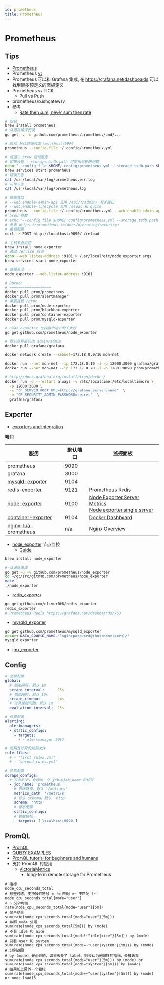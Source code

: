 ```yaml
---
id: prometheus
title: Prometheus
---
```


# Prometheus

## Tips
* [Prometheus](https://prometheus.io)
* Prometheus [vs](https://prometheus.io/docs/introduction/comparison/)
* Prometheus 可以和 Grafana 集成, 在 https://grafana.net/dashboards 可以找到很多预定义的面板定义
* Prometheus vs TICK
  * Pull vs Push
* [prometheus/pushgateway](https://github.com/prometheus/pushgateway)
* 参考
  * [Rate then sum, never sum then rate](https://www.robustperception.io/rate-then-sum-never-sum-then-rate)

```bash
# 安装
brew install prometheus
# 从源码编译安装
go get -v -u github.com/prometheus/prometheus/cmd/...

# 启动 默认前端页面 localhost:9090
prometheus --config.file ~/.config/prometheus.yml

# 或通过 brew 启动服务
# 如果没有 --storage.tsdb.path 可能出现权限问题
echo "--config.file $HOME/.config/prometheus.yml --storage.tsdb.path $HOME/.data/prometheus" > /usr/local/etc/prometheus.args
brew services start prometheus
# 错误日志
cat /usr/local/var/log/prometheus.err.log
# 正常日志
cat /usr/local/var/log/prometheus.log

# 管理接口
# --web.enable-admin-api 启用 /api/*/admin/ 相关接口
# --web.enable-lifecycle 启用 reload 和 quite
prometheus --config.file ~/.config/prometheus.yml --web.enable-admin-api --web.enable-lifecycle
# brew 参数
# echo "--config.file $HOME/.config/prometheus.yml --storage.tsdb.path $HOME/.data/prometheus --web.enable-admin-api --web.enable-lifecycle" > /usr/local/etc/prometheus.args
# 参考 https://prometheus.io/docs/operating/security/
# 重载配置
curl -X POST http://localhost:9090/-/reload

# 主机节点监控
brew install node_exporter
# 通过 service 启动
echo --web.listen-address :9101 > /usr/local/etc/node_exporter.args
brew services start node_exporter

# 直接启动
node_exporter --web.listen-address :9101

# Docker
# ===================
docker pull prom/prometheus
docker pull prom/alertmanager
# 需要挂载 /proc
docker pull prom/node-exporter
docker pull prom/blackbox-exporter
docker pull prom/container-exporter
docker pull prom/mysqld-exporter

# node_exporter 在容器中运行的不太好
go get github.com/prometheus/node_exporter

# 默认账号密码为 admin/admin
docker pull grafana/grafana

docker network create --subnet=172.18.0.0/16 mon-net

docker run --net mon-net --ip 172.18.0.10 -i -p 12000:3000 grafana/grafana
docker run --net mon-net --ip 172.18.0.20 -i -p 12001:9090 prom/prometheus

# http://docs.grafana.org/installation/docker/
docker run -d --restart always -v /etc/localtime:/etc/localtime:ro \
  -p 12000:3000 \
  -e "GF_SERVER_ROOT_URL=http://grafana.server.name"  \
  -e "GF_SECURITY_ADMIN_PASSWORD=secret"  \
  grafana/grafana
```

## Exporter
* [exporters and integration](https://prometheus.io/docs/instrumenting/exporters/)

__端口__

服务|默认端口|监控面板
----|----|----
prometheus| 9090
grafana| 3000
[mysqld-exporter](https://github.com/prometheus/mysqld_exporter) | 9104
[redis-exporter]((https://github.com/oliver006/redis_exporter)) | 9121|[Prometheus Redis](https://grafana.net/dashboards/763)
[node-exporter](https://github.com/prometheus/node_exporter)| 9100|[Node Exporter Server Metrics](https://grafana.net/dashboards/405)<br/>[Node exporter single server](https://grafana.net/dashboards/22)
[container-exporter](https://github.com/docker-infra/container_exporter)| 9104|[Docker Dashboard](https://grafana.net/dashboards/179)
[nginx-lua-prometheus](https://github.com/knyar/nginx-lua-prometheus)|n/a|[Nginx Overview](https://grafana.net/dashboards/462)

* [node_exporter](https://github.com/prometheus/node_exporter) 节点监控
  * [Guide](https://prometheus.io/docs/guides/node-exporter/)
```bash
brew install node_exporter

# 从源码编译
go get -u -v github.com/prometheus/node_exporter
cd ~/gp/src/github.com/prometheus/node_exporter
make
./node_exporter
```

* [redis_exporter](https://github.com/oliver006/redis_exporter)
```bash
go get github.com/oliver006/redis_exporter
redis_exporter
# Prometheus Redis https://grafana.net/dashboards/763
```

* [mysqld_exporter](https://github.com/prometheus/mysqld_exporter)
```bash
go get github.com/prometheus/mysqld_exporter
export DATA_SOURCE_NAME='login:password@(hostname:port)/'
mysqld_exporter
```

* [jmx_exporter](https://github.com/prometheus/jmx_exporter)


## Config
```yaml
# 全局配置
global:
  # 抓取间隔，默认 1m
  scrape_interval:      15s
  # 抓取超时，默认 10s
  scrape_timeout:       10s
  # 计算规则间隔，默认 1m
  evaluation_interval:  15s

# 告警配置
alerting:
  alertmanagers:
  - static_configs:
    - targets:
      # - alertmanager:9093

# 周期性计算的规则文件
rule_files:
  # - "first_rules.yml"
  # - "second_rules.yml"

# 抓取配置
scrape_configs:
  # 任务名字，会添加一个 job=$job_name 的标签
  - job_name: 'prometheus'
    # 指标路径，默认 '/metrics'
    metrics_path: '/metrics'
    # 请求 schema，默认 'http'
    scheme: 'http'
    # 静态配置
    static_configs:
    # 抓取目标
    - targets: ['localhost:9090']
```

## PromQL
* [PromQL](https://prometheus.io/docs/prometheus/latest/querying/basics/)
* [QUERY EXAMPLES](https://prometheus.io/docs/prometheus/latest/querying/examples/)
* [PromQL tutorial for beginners and humans](https://medium.com/@valyala/9ab455142085)
* 支持 PromQL 的应用
  * [VictoriaMetrics](https://github.com/VictoriaMetrics/VictoriaMetrics)
    * long-term remote storage for Prometheus

```
# 指标
node_cpu_seconds_total
# 标签过滤，支持操作符号 = != 匹配 =~ 不匹配 !~
node_cpu_seconds_total{mode="user"}
# 5 分钟均值
rate(node_cpu_seconds_total{mode="user"}[5m])
# 聚合结果
sum(rate(node_cpu_seconds_total{mode="user"}[5m]))
# 按照 mode 分组
sum(rate(node_cpu_seconds_total[5m])) by (mode)
# 不看 idle 和 nice
sum(rate(node_cpu_seconds_total{mode!~"idle|nice"}[5m])) by (mode)
# 只看 user 和 system
sum(rate(node_cpu_seconds_total{mode=~"user|system"}[5m])) by (mode)
# 分别返回
# by (mode) 是必须的，如果丢失了 label，则会认为是同样的指标，会被丢弃
sum(rate(node_cpu_seconds_total{mode="user"}[5m])) by (mode) or sum(rate(node_cpu_seconds_total{mode="system"}[5m])) by (mode)
# 结果加上另外一个指标
sum(rate(node_cpu_seconds_total{mode=~"user|system"}[5m])) by (mode) or node_load15
```

<!--
https://gitlab.awesome-it.de/overlays/awesome/blob/master/net-analyzer/prometheus-node-exporter/files/prometheus-node-exporter-initd

```bash
#!/sbin/openrc-run
description="Prometheus Node Exporter"
pidfile="/var/run/${SVCNAME}.pid"
command=/data/code/bin/node_exporter
command_args="${PROMETHEUS_NODE_EXPORTER_ARGS}"
command_background="true"
user=root
logfile="/var/log/${SVCNAME}.log"

start_stop_daemon_args="-u ${user} -1 ${logfile} -2 ${logfile}"

depend() {
  need net
}
```

-->
